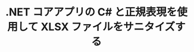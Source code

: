 ---
############################# Static ############################
layout: "autogen"
draft: false
path: "ja/redaction/net/regex/xlsx"
otherformats: CSV DOC DOCM DOCX DOT DOTM DOTX PDF POT POTM PPS PPSM PPSX PPT PPTM PPTX RTF XLS XLSM XLT XLTM XLTX  

############################# Head ############################
head_title: ".NET コア経由の正規表現を使用して XLSX ドキュメントを秘匿化する"
head_description: "正規表現を使用して、さまざまな形式の文書から機密情報を編集します。"

############################# Header ############################
title: ".NET コアアプリの C# と正規表現を使用して XLSX ファイルをサニタイズする"
description: "Office および OpenOffice のドキュメント、スプレッドシート、プレゼンテーション、および Windows、Linux、macOS 上の XLSX から機密情報を検索して削除します"

################### SubMenu/Download Button #####################
submenu:
    enable: true

############################# About ############################
about:
    enable: true
    title: ".NET API のドキュメント テキストの秘匿化"
    content: |
        メタデータの変更やコメントの削除機能を含む、PDF、Word、Excel、PowerPoint のドキュメントおよび画像からの機密情報や機密情報をサニタイズするための、形式に依存しない単一のインターフェイス。 GroupDocs.Redaction for .NET ツールを使用すると、機密情報を編集して編集した文書を PDF に保存し、すべてのページをラスター イメージに変換したり、文書を元の形式で保存してさらに編集したりできます。

############################# Steps ############################
steps:
    enable: true
    title_left: "C# 経由の正規表現を使用して XLSX からのテキストを秘匿化する"
    content_left: |
        [GroupDocs.Redaction](ja//redaction/net/) を使用すると、.NET 開発者は正規表現の最大限の強度を使用して、いくつかの簡単な手順で XLSX ファイルを秘匿化できます。

        *   [Redactor](https://apireference.groupdocs.com/redaction/net/groupdocs.redaction/redactor) クラスのインスタンスを作成し、XLSX ファイルをロードします
        *   [RegexRedaction](https://apireference.groupdocs.com/redaction/net/groupdocs.redaction.redactions/regexredaction) クラスのインスタンスを作成して、テキストを検索して置換します
        *   RegexRedaction のオブジェクトを使用して [Redactor.Apply](https://apireference.groupdocs.com/redaction/net/groupdocs.redaction/redactor/methods/apply/index) メソッドを呼び出す
        
    title_right: "リダクション API を使ってみる"
    content_right: |
        コマンドラインから ``nuget install GroupDocs.Redaction`` としてインストールするか、Visual Studio のパッケージ マネージャー コンソールから ``Install-Package GroupDocs.Redaction`` を使用してインストールします。 
        あるいは、[ダウンロード](https://downloads.groupdocs.com/redaction/net) からオフライン MSI インストーラーまたは ZIP ファイル内の DLL を取得し、プロジェクト内で手動で参照します。  
        
    code: |
        ```cs
        using (Redactor redactor = new Redactor(@"sample.xlsx"))
        {
        	redactor.Apply(new RegexRedaction("\\d{2}\\s*\\d{2}[^\\d]*\\d{6}", new ReplacementOptions(System.Drawing.Color.Blue)));
        	redactor.Save();
        }
        ```

############################# Demos ############################
demos:
    enable: true
############################# About Formats ############################
about_formats:
    enable: true
############################# More Formats ############################
more_formats:
    enable: true

############################# Back to top ###############################
back_to_top:
    enable: true
---